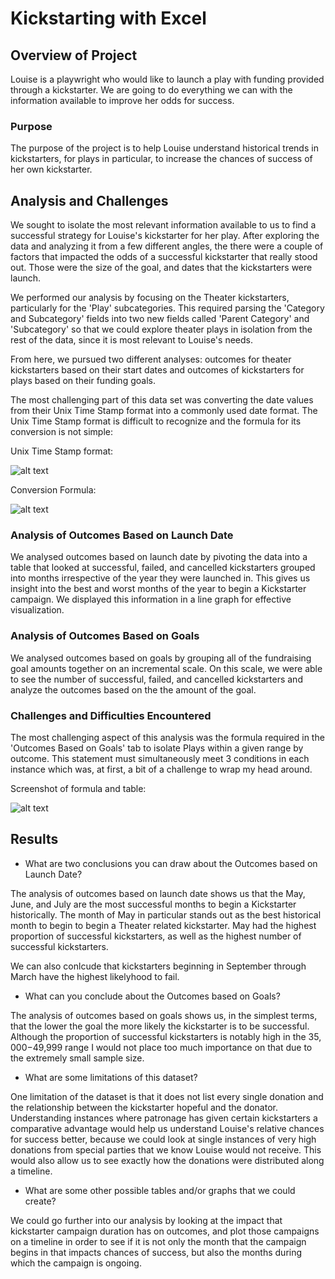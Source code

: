 # Kickstarting with Excel

## **Overview of Project**

Louise is a playwright who would like to launch a play with funding provided through a kickstarter. We are going to do everything we can with the information available to improve her odds for success.

### **Purpose**

The purpose of the project is to help Louise understand historical trends in kickstarters, for plays in particular, to increase the chances of success of her own kickstarter.

## **Analysis and Challenges**

We sought to isolate the most relevant information available to us to find a successful strategy for Louise's kickstarter for her play. After exploring the data and analyzing it from a few different angles, the there were a couple of factors that impacted the odds of a successful kickstarter that really stood out. Those were the size of the goal, and dates that the kickstarters were launch.

We performed our analysis by focusing on the Theater kickstarters, particularly for the 'Play' subcategories. This required parsing the 'Category and Subcategory' fields into two new fields  called 'Parent Category' and 'Subcategory' so that we could explore theater plays in isolation from the rest of the data, since it is most relevant to Louise's needs.

From here, we pursued two different analyses: outcomes for theater kickstarters based on their start dates and outcomes of kickstarters for plays based on their funding goals.

The most challenging part of this data set was converting the date values from their Unix Time Stamp format into a commonly used date format. The Unix Time Stamp format is difficult to recognize and the formula for its conversion is not simple:

Unix Time Stamp format:

![alt text](https://user-images.githubusercontent.com/75325334/102724339-dd6bcd00-42dc-11eb-9688-35ddd52c26ea.PNG)

Conversion Formula:

![alt text](https://user-images.githubusercontent.com/75325334/102724340-df359080-42dc-11eb-9150-88cfaefe4a27.PNG)

### **Analysis of Outcomes Based on Launch Date**

We analysed outcomes based on launch date by pivoting the data into a table that looked at successful, failed, and cancelled kickstarters grouped
into months irrespective of the year they were launched in. This gives us insight into the best and worst months of the year to begin a Kickstarter
campaign. We displayed this information in a line graph for effective visualization.



### **Analysis of Outcomes Based on Goals**

We analysed outcomes based on goals by grouping all of the fundraising goal amounts together on an incremental scale. On this scale, we were
able to see the number of successful, failed, and cancelled kickstarters and analyze the outcomes based on the the amount of the goal. 

### **Challenges and Difficulties Encountered**

The most challenging aspect of this analysis was the formula required in the 'Outcomes Based on Goals' tab to isolate Plays within a given range
by outcome. This statement must simultaneously meet 3 conditions in each instance which was, at first, a bit of a challenge to wrap my head around.

Screenshot of formula and table:

![alt text](https://user-images.githubusercontent.com/75325334/102724335-da70dc80-42dc-11eb-8372-025d8a2a53fc.PNG)

## **Results**

- What are two conclusions you can draw about the Outcomes based on Launch Date?

The analysis of outcomes based on launch date shows us that the May, June, and July are the most successful months to begin a Kickstarter historically.
The month of May in particular stands out as the best historical month to begin to begin a Theater related kickstarter. May had the highest proportion of successful kickstarters, as well as the highest number of successful kickstarters. 

We can also conlcude that kickstarters beginning in September through March have the highest likelyhood to fail.

- What can you conclude about the Outcomes based on Goals?

The analysis of outcomes based on goals shows us, in the simplest terms, that the lower the goal the more likely the kickstarter is to be successful.
Although the proportion of successful kickstarters is notably high in the $35,000-$49,999 range I would not place too much importance on that due to the 
extremely small sample size.

- What are some limitations of this dataset?

One limitation of the dataset is that it does not list every single donation and the relationship between the kickstarter hopeful and the donator.
Understanding instances where patronage has given certain kickstarters a comparative advantage would help us understand Louise's relative chances for success better,
because we could look at single instances of very high donations from special parties that we know Louise would not receive. This would also allow us to see exactly how the donations were distributed along a timeline.

- What are some other possible tables and/or graphs that we could create?

We could go further into our analysis by looking at the impact that kickstarter campaign duration has on outcomes, and plot those campaigns on a timeline in order to see
if it is not only the month that the campaign begins in that impacts chances of success, but also the months during which the campaign is ongoing.
